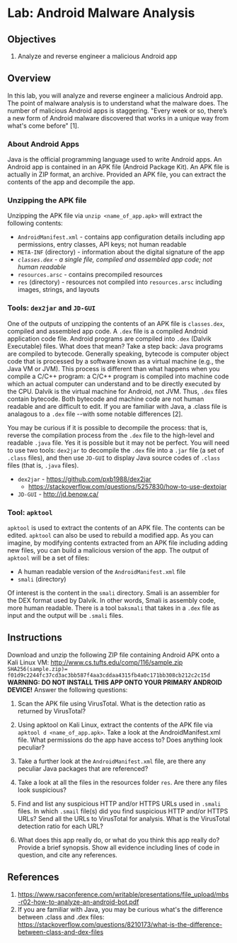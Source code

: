 # Lab: Android Malware Analysis

## Objectives
1. Analyze and reverse engineer a malicious Android app

## Overview
In this lab, you will analyze and reverse engineer a malicious Android app.  The point of malware analysis is to understand what the malware does.  The number of malicious Android apps is staggering.  "Every week or so, there’s a new form of Android malware discovered that works in a unique way from what's come before" [1].

### About Android Apps
Java is the official programming language used to write Android apps.  An Android app is contained in an APK file (Android Package Kit).  An APK file is actually in ZIP format, an archive.  Provided an APK file, you can extract the contents of the app and decompile the app.

### Unzipping the APK file
Unzipping the APK file via `unzip <name_of_app.apk>` will extract the following contents:

* `AndroidManifest.xml` - contains app configuration details including app permissions, entry classes, API keys; not human readable
* `META-INF`  (directory) - information about the digital signature of the app
* _`classes.dex` - a single file, compiled and assembled app code; not human readable_
* `resources.arsc` - contains precompiled resources
* `res` (directory) - resources not compiled into `resources.arsc` including images, strings, and layouts

### Tools: `dex2jar` and `JD-GUI`
One of the outputs of unzipping the contents of an APK file is `classes.dex`, compiled and assembled app code.  A `.dex` file is a compiled Android application code file.  Android programs are compiled into `.dex` (Dalvik Executable) files.  What does that mean?  Take a step back: Java programs are compiled to bytecode.  Generally speaking, bytecode is computer object code that is processed by a software known as a virtual machine (e.g., the Java VM or JVM).  This process is different than what happens when you compile a C/C++ program: a C/C++ program is compiled into machine code which an actual computer can understand and to be directly executed by the CPU.  Dalvik is the virtual machine for Android, not JVM.  Thus, `.dex` files contain bytecode.  Both bytecode and machine code are not human readable and are difficult to edit.  If you are familiar with Java, a .class file is analagous to a `.dex` file --with some notable differences [2].

You may be curious if it is possible to decompile the process: that is, reverse the compilation process from the `.dex` file to the high-level and readable `.java` file.  Yes it is possible but it may not be perfect.  You will need to use two tools: `dex2jar` to decompile the `.dex` file into a `.jar` file (a set of `.class` files), and then use `JD-GUI` to display Java source codes of `.class` files (that is, `.java` files).

* `dex2jar` - https://github.com/pxb1988/dex2jar
  * https://stackoverflow.com/questions/5257830/how-to-use-dextojar
* `JD-GUI` - http://jd.benow.ca/

### Tool: `apktool`
`apktool` is used to extract the contents of an APK file.  The contents can be edited.  `apktool` can also be used to rebuild a modified app.  As you can imagine, by modifying contents extracted from an APK file including adding new files, you can build a malicious version of the app.  The output of `apktool` will be a set of files:

* A human readable version of the `AndroidManifest.xml` file
* `smali` (directory)

Of interest is the content in the `smali` directory.  Smali is an assembler for the DEX format used by Dalvik.  In other words, Smali is assembly code, more human readable.  There is a tool `baksmali` that takes in a `.dex` file as input and the output will be `.smali` files.

## Instructions

Download and unzip the following ZIP file containing Android APK onto a Kali Linux VM: http://www.cs.tufts.edu/comp/116/sample.zip `SHA256(sample.zip)= f01d9c2244fc37cd3ac3bb587f4aa3cddaa4315fb4a0c171bb308cb212c2c15d` **WARNING: DO NOT INSTALL THIS APP ONTO YOUR PRIMARY ANDROID DEVICE!** Answer the following questions:

1. Scan the APK file using VirusTotal. What is the detection ratio as returned by VirusTotal?

2. Using apktool on Kali Linux, extract the contents of the APK file via `apktool d <name_of_app.apk>`. Take a look at the AndroidManifest.xml file. What permissions do the app have access to? Does anything look peculiar?

3. Take a further look at the `AndroidManifest.xml` file, are there any peculiar Java packages that are referenced?

4. Take a look at all the files in the resources folder `res`. Are there any files look suspicious?

5. Find and list any suspicious HTTP and/or HTTPS URLs used in `.smali` files. In which `.smail` file(s) did you find suspicious HTTP and/or HTTPS URLs? Send all the URLs to VirusTotal for analysis. What is the VirusTotal detection ratio for each URL?

6. What does this app really do, or what do you think this app really do? Provide a brief synopsis. Show all evidence including lines of code in question, and cite any references.

## References
1. https://www.rsaconference.com/writable/presentations/file_upload/mbs-r02-how-to-analyze-an-android-bot.pdf
2. If you are familiar with Java, you may be curious what's the difference between .class and .dex files: https://stackoverflow.com/questions/8210173/what-is-the-difference-between-class-and-dex-files